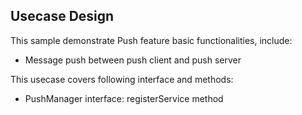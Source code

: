 ## Usecase Design

This sample demonstrate Push feature basic functionalities, include:

* Message push between push client and push server

This usecase covers following interface and methods:

* PushManager interface: registerService method

